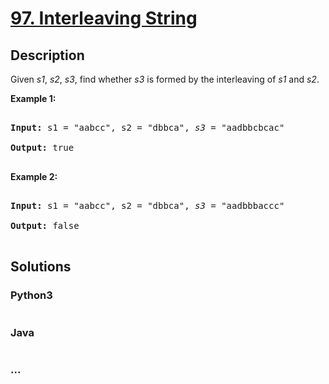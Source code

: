# [97. Interleaving String](https://leetcode.com/problems/interleaving-string)

## Description
<p>Given <em>s1</em>, <em>s2</em>, <em>s3</em>, find whether <em>s3</em> is formed by the interleaving of <em>s1</em> and <em>s2</em>.</p>



<p><strong>Example 1:</strong></p>



<pre>

<strong>Input:</strong> s1 = &quot;aabcc&quot;, s2 = &quot;dbbca&quot;, <em>s3</em> = &quot;aadbbcbcac&quot;

<strong>Output:</strong> true

</pre>



<p><strong>Example 2:</strong></p>



<pre>

<strong>Input:</strong> s1 = &quot;aabcc&quot;, s2 = &quot;dbbca&quot;, <em>s3</em> = &quot;aadbbbaccc&quot;

<strong>Output:</strong> false

</pre>




## Solutions


<!-- tabs:start -->

### **Python3**

```python

```

### **Java**

```java

```

### **...**
```

```

<!-- tabs:end -->